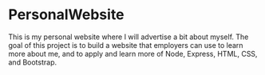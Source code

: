 # PersonalWebsite

This is my personal website where I will advertise a bit about myself. The goal of this project is to build a website that employers can use to learn more about me, and to apply and learn more of Node, Express, HTML, CSS, and Bootstrap. 
 